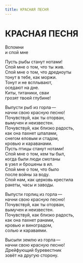```yaml
---
title: КРАСНАЯ ПЕСНЯ
---
```


<h1>КРАСНАЯ ПЕСНЯ</h1>

<section>

Вспомни\
и спой мне

Пусть рыбы станут нотами!\
Спой мне о том, что ты жив.\
Спой мне о том, что дредноуты\
тонут в тебе, как моржи.\
Тонут и не всплывают,\
оседают на дне.\
Киты, титаники, сваи\
грозят твоей глубине!

Выпусти рыб из горла&thinsp;&mdash;&thinsp;\
начни свою красную песню!\
Почувствуй, как ты оторван,\
вымучен и неизвестен.\
Почувствуй, как близко радость,\
как она пахнет шпалами,\
снегом еловым и стадом,\
кровью и караванами.\
Пусть птицы станут нотами!\
Спой мне о том, кем ты был,\
когда были люди смотаны\
в узел и брошены в ил.\
Спой мне о том, что было\
после войны за воду.\
Спой нам, как церковь крестила\
ракеты, часы и заводы.

Выпусти горлиц из горла&thinsp;&mdash;&thinsp;\
начни свою красную песню!\
Почувствуй, как ты оторван,\
вымучен и неизвестен.\
Почувствуй, как близко радость,\
как она пахнет ранами,\
кровью и виноградом,\
солью и караваями.

Высыпи землю из горла&thinsp;&mdash;&thinsp;\
начни свою красную песню!\
Дрейфующий буревестник\
зовёт на другую сторону.

</section>
